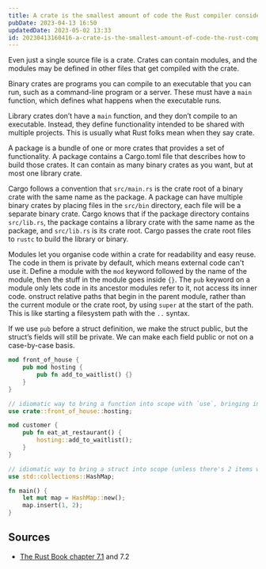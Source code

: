 ```yaml
---
title: A crate is the smallest amount of code the Rust compiler considers at a time
pubDate: 2023-04-13 16:50
updatedDate: 2023-05-02 13:33
id: 20230413160416-a-crate-is-the-smallest-amount-of-code-the-rust-compiler-considers-at-a-time
---
```


Even just a single source file is a crate. Crates can contain modules, and the modules may be defined in other files that get compiled with the crate.

Binary crates are programs you can compile to an executable that you can run, such as a command-line program or a server. These must have a `main` function, which defines what happens when the executable runs.

Library crates don’t have a `main` function, and they don’t compile to an executable. Instead, they define functionality intended to be shared with multiple projects. This is usually what Rust folks mean when they say crate.

A package is a bundle of one or more crates that provides a set of functionality. A package contains a Cargo.toml file that describes how to build those crates. It can contain as many binary crates as you want, but at most one library crate.

Cargo follows a convention that `src/main.rs` is the crate root of a binary crate with the same name as the package. A package can have multiple binary crates by placing files in the `src/bin` directory, each file will be a separate binary crate. Cargo knows that if the package directory contains `src/lib.rs`, the package contains a library crate with the same name as the package, and `src/lib.rs` is its crate root. Cargo passes the crate root files to `rustc` to build the library or binary.

Modules let you organise code within a crate for readability and easy reuse. The code in them is private by default, which means external code can't use it. Define a module with the `mod` keyword followed by the name of the module, then the stuff in the module goes inside `{}`. The `pub` keyword on a module only lets code in its ancestor modules refer to it, not access its inner code. onstruct relative paths that begin in the parent module, rather than the current module or the crate root, by using `super` at the start of the path. This is like starting a filesystem path with the `..` syntax.

If we use `pub` before a struct definition, we make the struct public, but the struct’s fields will still be private. We can make each field public or not on a case-by-case basis.

```rust
mod front_of_house {
    pub mod hosting {
        pub fn add_to_waitlist() {}
    }
}

// idiomatic way to bring a function into scope with `use`, bringing in the parent module to make it clear the function isn't local
use crate::front_of_house::hosting;

mod customer {
    pub fn eat_at_restaurant() {
        hosting::add_to_waitlist();
    }
}

// idiomatic way to bring a struct into scope (unless there's 2 items with the same name)
use std::collections::HashMap;

fn main() {
    let mut map = HashMap::new();
    map.insert(1, 2);
}
```

## Sources

- [The Rust Book chapter 7.1](https://rust-book.cs.brown.edu/ch07-01-packages-and-crates.html) and 7.2

